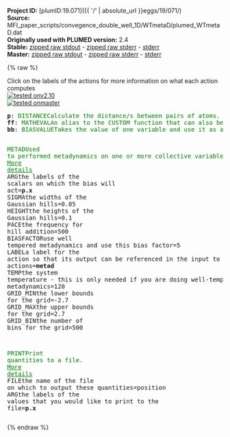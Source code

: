 **Project ID:** [plumID:19.071]({{ '/' | absolute_url }}eggs/19/071/)  
**Source:** MFI_paper_scripts/convegence_double_well_1D/WTmetaD/plumed_WTmetaD.dat  
**Originally used with PLUMED version:** 2.4  
**Stable:** [zipped raw stdout](plumed_WTmetaD.dat.plumed.stdout.txt.zip) - [zipped raw stderr](plumed_WTmetaD.dat.plumed.stderr.txt.zip) - [stderr](plumed_WTmetaD.dat.plumed.stderr)  
**Master:** [zipped raw stdout](plumed_WTmetaD.dat.plumed_master.stdout.txt.zip) - [zipped raw stderr](plumed_WTmetaD.dat.plumed_master.stderr.txt.zip) - [stderr](plumed_WTmetaD.dat.plumed_master.stderr)  

{% raw %}
<div class="plumedpreheader">
<div class="headerInfo" id="value_details_data/MFI_paper_scripts/convegence_double_well_1D/WTmetaD/plumed_WTmetaD.dat"> Click on the labels of the actions for more information on what each action computes </div>
<div class="containerBadge">
<div class="headerBadge"><a href="plumed_WTmetaD.dat.plumed.stderr"><img src="https://img.shields.io/badge/v2.10-passing-green.svg" alt="tested onv2.10" /></a></div>
<div class="headerBadge"><a href="plumed_WTmetaD.dat.plumed_master.stderr"><img src="https://img.shields.io/badge/master-passing-green.svg" alt="tested onmaster" /></a></div>
</div>
</div>
<pre class="plumedlisting">
<b name="data/MFI_paper_scripts/convegence_double_well_1D/WTmetaD/plumed_WTmetaD.datp" onclick='showPath("data/MFI_paper_scripts/convegence_double_well_1D/WTmetaD/plumed_WTmetaD.dat","data/MFI_paper_scripts/convegence_double_well_1D/WTmetaD/plumed_WTmetaD.datp","data/MFI_paper_scripts/convegence_double_well_1D/WTmetaD/plumed_WTmetaD.datp","brown")'>p</b>: <span class="plumedtooltip" style="color:green">DISTANCE<span class="right">Calculate the distance/s between pairs of atoms. <a href="https://www.plumed.org/doc-master/user-doc/html/DISTANCE" style="color:green">More details</a><i></i></span></span> <span class="plumedtooltip">ATOMS<span class="right">the pair of atom that we are calculating the distance between<i></i></span></span>=1,2 <span class="plumedtooltip">COMPONENTS<span class="right"> calculate the x, y and z components of the distance separately and store them as label<i></i></span></span>
<span style="display:none;" id="data/MFI_paper_scripts/convegence_double_well_1D/WTmetaD/plumed_WTmetaD.datp">The DISTANCE action with label <b>p</b> calculates the following quantities:<table  align="center" frame="void" width="95%" cellpadding="5%"><tr><td width="5%"><b> Quantity </b>  </td><td><b> Description </b> </td></tr><tr><td width="5%">p.x</td><td>the x-component of the vector connecting the two atoms</td></tr><tr><td width="5%">p.y</td><td>the y-component of the vector connecting the two atoms</td></tr><tr><td width="5%">p.z</td><td>the z-component of the vector connecting the two atoms</td></tr><tr><td width="5%">p.value</td><td>the DISTANCE between this pair of atoms</td></tr></table></span><b name="data/MFI_paper_scripts/convegence_double_well_1D/WTmetaD/plumed_WTmetaD.datff" onclick='showPath("data/MFI_paper_scripts/convegence_double_well_1D/WTmetaD/plumed_WTmetaD.dat","data/MFI_paper_scripts/convegence_double_well_1D/WTmetaD/plumed_WTmetaD.datff","data/MFI_paper_scripts/convegence_double_well_1D/WTmetaD/plumed_WTmetaD.datff","brown")'>ff</b>: <span class="plumedtooltip" style="color:green">MATHEVAL<span class="right">An alias to the CUSTOM function that can also be used to calaculate combinations of variables using a custom expression. <a href="https://www.plumed.org/doc-master/user-doc/html/MATHEVAL" style="color:green">More details</a><i></i></span></span> <span class="plumedtooltip">ARG<span class="right">the values input to this function<i></i></span></span>=<b name="data/MFI_paper_scripts/convegence_double_well_1D/WTmetaD/plumed_WTmetaD.datp">p.x</b> <span class="plumedtooltip">PERIODIC<span class="right">if the output of your function is periodic then you should specify the periodicity of the function<i></i></span></span>=NO <span class="plumedtooltip">FUNC<span class="right">the function you wish to evaluate<i></i></span></span>=(-5*x^2+x^4)
<span style="display:none;" id="data/MFI_paper_scripts/convegence_double_well_1D/WTmetaD/plumed_WTmetaD.datff">The MATHEVAL action with label <b>ff</b> calculates the following quantities:<table  align="center" frame="void" width="95%" cellpadding="5%"><tr><td width="5%"><b> Quantity </b>  </td><td><b> Description </b> </td></tr><tr><td width="5%">ff.value</td><td>an arbitrary function</td></tr></table></span><b name="data/MFI_paper_scripts/convegence_double_well_1D/WTmetaD/plumed_WTmetaD.datbb" onclick='showPath("data/MFI_paper_scripts/convegence_double_well_1D/WTmetaD/plumed_WTmetaD.dat","data/MFI_paper_scripts/convegence_double_well_1D/WTmetaD/plumed_WTmetaD.datbb","data/MFI_paper_scripts/convegence_double_well_1D/WTmetaD/plumed_WTmetaD.datbb","brown")'>bb</b>: <span class="plumedtooltip" style="color:green">BIASVALUE<span class="right">Takes the value of one variable and use it as a bias <a href="https://www.plumed.org/doc-master/user-doc/html/BIASVALUE" style="color:green">More details</a><i></i></span></span> <span class="plumedtooltip">ARG<span class="right">the labels of the scalar/vector arguments whose values will be used as a bias on the system<i></i></span></span>=<b name="data/MFI_paper_scripts/convegence_double_well_1D/WTmetaD/plumed_WTmetaD.datff">ff</b>

<span style="display:none;" id="data/MFI_paper_scripts/convegence_double_well_1D/WTmetaD/plumed_WTmetaD.datbb">The BIASVALUE action with label <b>bb</b> calculates the following quantities:<table  align="center" frame="void" width="95%" cellpadding="5%"><tr><td width="5%"><b> Quantity </b>  </td><td><b> Description </b> </td></tr><tr><td width="5%">bb.bias</td><td>the instantaneous value of the bias potential</td></tr><tr><td width="5%">bb._bias</td><td>one or multiple instances of this quantity can be referenced elsewhere in the input file</td></tr></table></span><span class="plumedtooltip" style="color:green">METAD<span class="right">Used to performed metadynamics on one or more collective variables. <a href="https://www.plumed.org/doc-master/user-doc/html/METAD" style="color:green">More details</a><i></i></span></span> <span class="plumedtooltip">ARG<span class="right">the labels of the scalars on which the bias will act<i></i></span></span>=<b name="data/MFI_paper_scripts/convegence_double_well_1D/WTmetaD/plumed_WTmetaD.datp">p.x</b> <span class="plumedtooltip">SIGMA<span class="right">the widths of the Gaussian hills<i></i></span></span>=0.05 <span class="plumedtooltip">HEIGHT<span class="right">the heights of the Gaussian hills<i></i></span></span>=0.1 <span class="plumedtooltip">PACE<span class="right">the frequency for hill addition<i></i></span></span>=500 <span class="plumedtooltip">BIASFACTOR<span class="right">use well tempered metadynamics and use this bias factor<i></i></span></span>=5 <span class="plumedtooltip">LABEL<span class="right">a label for the action so that its output can be referenced in the input to other actions<i></i></span></span>=<b name="data/MFI_paper_scripts/convegence_double_well_1D/WTmetaD/plumed_WTmetaD.datmetad" onclick='showPath("data/MFI_paper_scripts/convegence_double_well_1D/WTmetaD/plumed_WTmetaD.dat","data/MFI_paper_scripts/convegence_double_well_1D/WTmetaD/plumed_WTmetaD.datmetad","data/MFI_paper_scripts/convegence_double_well_1D/WTmetaD/plumed_WTmetaD.datmetad","brown")'>metad</b> <span class="plumedtooltip">TEMP<span class="right">the system temperature - this is only needed if you are doing well-tempered metadynamics<i></i></span></span>=120 <span class="plumedtooltip">GRID_MIN<span class="right">the lower bounds for the grid<i></i></span></span>=-2.7 <span class="plumedtooltip">GRID_MAX<span class="right">the upper bounds for the grid<i></i></span></span>=2.7 <span class="plumedtooltip">GRID_BIN<span class="right">the number of bins for the grid<i></i></span></span>=500



<span style="display:none;" id="data/MFI_paper_scripts/convegence_double_well_1D/WTmetaD/plumed_WTmetaD.datmetad">The METAD action with label <b>metad</b> calculates the following quantities:<table  align="center" frame="void" width="95%" cellpadding="5%"><tr><td width="5%"><b> Quantity </b>  </td><td><b> Description </b> </td></tr><tr><td width="5%">metad.bias</td><td>the instantaneous value of the bias potential</td></tr></table></span><span class="plumedtooltip" style="color:green">PRINT<span class="right">Print quantities to a file. <a href="https://www.plumed.org/doc-master/user-doc/html/PRINT" style="color:green">More details</a><i></i></span></span> <span class="plumedtooltip">FILE<span class="right">the name of the file on which to output these quantities<i></i></span></span>=position <span class="plumedtooltip">ARG<span class="right">the labels of the values that you would like to print to the file<i></i></span></span>=<b name="data/MFI_paper_scripts/convegence_double_well_1D/WTmetaD/plumed_WTmetaD.datp">p.x</b>
</pre>
{% endraw %}
